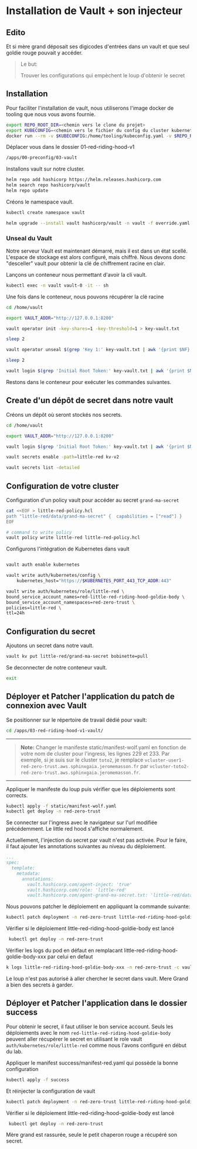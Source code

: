# Installation de Vault + son injecteur

## Edito

Et si mère grand déposait ses digicodes d'entrées dans un vault et que seul goldie rouge pouvait y accéder.

> Le but: 
> 
> Trouver les configurations qui empèchent le loup d'obtenir le secret

## Installation
Pour faciliter l'installation de vault, nous utiliserons l'image docker de tooling que nous vous avons fournie.

```bash
export REPO_ROOT_DIR=<chemin vers le clone du projet>
export KUBECONFIG=<chemin vers le fichier du config du cluster kubernetes>
docker run --rm -v $KUBECONFIG:/home/tooling/kubeconfig.yaml -v $REPO_ROOT_DIR/labs/:/apps -it ghcr.io/ddrugeon/devoxx2023-tooling

```
Déplacer vous dans le dossier 01-red-riding-hood-v1
```bash
/apps/00-preconfig/03-vault
```

Installons vault sur notre cluster.

```bash
helm repo add hashicorp https://helm.releases.hashicorp.com
helm search repo hashicorp/vault
helm repo update
```

Créons le namespace vault.
```bash
kubectl create namespace vault
```
```bash
helm upgrade --install vault hashicorp/vault -n vault -f override.yaml
```

### Unseal du Vault

Notre serveur Vault est maintenant démarré, mais il est dans un état scellé.
L'espace de stockage est alors configuré, mais chiffré. Nous devons donc "desceller" vault pour obtenir la clé de chiffrement racine en clair.

Lançons un conteneur nous permettant d'avoir la cli vault.

```bash
kubectl exec -n vault vault-0 -it -- sh
```

Une fois dans le conteneur, nous pouvons récupérer la clé racine

```bash
cd /home/vault

export VAULT_ADDR="http://127.0.0.1:8200"

vault operator init -key-shares=1 -key-threshold=1 > key-vault.txt

sleep 2

vault operator unseal $(grep 'Key 1:' key-vault.txt | awk '{print $NF}')

sleep 2

vault login $(grep 'Initial Root Token:' key-vault.txt | awk '{print $NF}')
```

Restons dans le conteneur pour exécuter les commandes suivantes.

## Create d'un dépôt de secret dans notre vault

Créons un dépôt où seront stockés nos secrets.

```bash
cd /home/vault

export VAULT_ADDR="http://127.0.0.1:8200"

vault login $(grep 'Initial Root Token:' key-vault.txt | awk '{print $NF}')

vault secrets enable -path=little-red kv-v2 

vault secrets list -detailed

```

## Configuration de votre cluster

Configuration d'un policy vault pour accéder au secret `grand-ma-secret`

```bash
cat <<EOF > little-red-policy.hcl
path "little-red/data/grand-ma-secret" {  capabilities = ["read"] }
EOF

# command to write policy
vault policy write little-red little-red-policy.hcl
```

Configurons l'intégration de Kubernetes dans vault

```bash

vault auth enable kubernetes

vault write auth/kubernetes/config \
    kubernetes_host="https://$KUBERNETES_PORT_443_TCP_ADDR:443"

vault write auth/kubernetes/role/little-red \
bound_service_account_names=red-little-red-riding-hood-goldie-body \
bound_service_account_namespaces=red-zero-trust \
policies=little-red \
ttl=24h
```

## Configuration du secret

Ajoutons un secret dans notre vault.

```bash
vault kv put little-red/grand-ma-secret bobinette=pull
```

Se deconnecter de notre conteneur vault.

```bash
exit
```

## Déployer et Patcher l'application du patch de connexion avec Vault

Se positionner sur le répertoire de travail dédié pour vault:

```bash
cd /apps/03-red-riding-hood-v1-vault/
```
---
> **Note:** Changer le manifeste static/manifest-wolf.yaml en fonction de votre nom de cluster pour l'ingress, les lignes 229 et 233.
> Par exemple, si je suis sur le cluster `toto2`, je remplace `vcluster-user1-red-zero-trust.aws.sphinxgaia.jeromemasson.fr`
> par `vcluster-toto2-red-zero-trust.aws.sphinxgaia.jeromemasson.fr`.
---

Appliquer le manifeste du loup puis vérifier que les déploiements sont corrects.

```bash
kubectl apply -f static/manifest-wolf.yaml
kubectl get deploy -n red-zero-trust
```

Se connecter sur l'ingress avec le navigateur sur l'url modifiée précédemment. Le little red hood s'affiche normalement.

Actuellement, l'injection du secret par vault n'est pas activée. Pour le faire, il faut ajouter les annotations suivantes au niveau du déploiement.
```yaml
...
spec:
  template:
    metadata:
      annotations:
        vault.hashicorp.com/agent-inject: 'true'
        vault.hashicorp.com/role: 'little-red'
        vault.hashicorp.com/agent-grand-ma-secret.txt: 'little-red/data/grand-ma-secret'  
```

Nous pouvons patcher le déploiement en appliquant la commande suivante:

```bash
kubectl patch deployment -n red-zero-trust little-red-riding-hood-goldie-body --patch "$(cat patch.yaml)"
```

Vérifier si le déploiement little-red-riding-hood-goldie-body est lancé

```bash
 kubectl get deploy -n red-zero-trust
 ```

Vérifier les logs du pod en défaut en remplacant little-red-riding-hood-goldie-body-xxx par celui en defaut
```bash
k logs little-red-riding-hood-goldie-body-xxx -n red-zero-trust -c vault-agent-init
```

Le loup n'est pas autorisé à aller chercher le secret dans vault. Mere Grand a bien des secrets à garder.

## Déployer et Patcher l'application dans le dossier success

Pour obtenir le secret, il faut utiliser le bon service account.
Seuls les déploiements avec le nom `red-little-red-riding-hood-goldie-body` peuvent aller récupérer le secret en utilisant
le role vault `auth/kubernetes/role/little-red` comme nous l'avons configuré en début du lab.

Appliquer le manifest success/manifest-red.yaml qui possède la bonne configuration

```bash
kubectl apply -f success
```

Et réinjecter la configuration de vault

```bash
kubectl patch deployment -n red-zero-trust little-red-riding-hood-goldie-body --patch "$(cat patch.yaml)"
```

Vérifier si le déploiement little-red-riding-hood-goldie-body est lancé

```bash
 kubectl get deploy -n red-zero-trust
 ```

Mère grand est rassurée, seule le petit chaperon rouge a récupéré son secret.